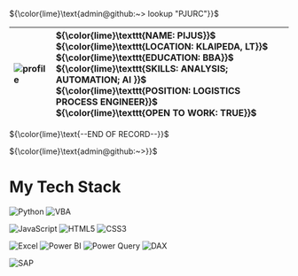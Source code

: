 ${\color{lime}\text{admin@github:~> lookup "PJURC"}}$

![profile](https://i.imgur.com/YVcZ81t.gif) | ${\color{lime}\texttt{NAME: PIJUS}}$ <br> ${\color{lime}\texttt{LOCATION: KLAIPEDA, LT}}$ <br> ${\color{lime}\texttt{EDUCATION: BBA}}$ <br> ${\color{lime}\texttt{SKILLS: ANALYSIS; AUTOMATION; AI }}$ <br> ${\color{lime}\texttt{POSITION: LOGISTICS PROCESS ENGINEER}}$ <br> ${\color{lime}\texttt{OPEN TO WORK: TRUE}}$
:--|:--

${\color{lime}\text{--END OF RECORD--}}$

${\color{lime}\text{admin@github:~>}}$

# My Tech Stack
![Python](https://img.shields.io/badge/python-3670A0?style=for-the-badge&logo=python&logoColor=ffdd54)
![VBA](https://img.shields.io/badge/VBA-217346?style=for-the-badge&logo=microsoft-excel&logoColor=white)

![JavaScript](https://img.shields.io/badge/javascript-%23323330.svg?style=for-the-badge&logo=javascript&logoColor=%23F7DF1E)
![HTML5](https://img.shields.io/badge/html5-%23E34F26.svg?style=for-the-badge&logo=html5&logoColor=white)
![CSS3](https://img.shields.io/badge/css3-%231572B6.svg?style=for-the-badge&logo=css3&logoColor=white)

![Excel](https://img.shields.io/badge/Microsoft_Excel-217346?style=for-the-badge&logo=microsoft-excel&logoColor=white)
![Power BI](https://img.shields.io/badge/power_bi-F2C811?style=for-the-badge&logo=powerbi&logoColor=black)
![Power Query](https://img.shields.io/badge/Power_Query-5391FE?style=for-the-badge&logo=powerquery&logoColor=white)
![DAX](https://img.shields.io/badge/DAX-F2C811?style=for-the-badge&logo=powerbi&logoColor=black)

![SAP](https://img.shields.io/badge/SAP-0FAAFF?style=for-the-badge&logo=sap&logoColor=white)
